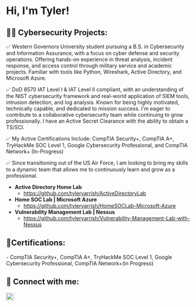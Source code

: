 <h1>Hi, I'm Tyler!

<h2>👨‍💻 Cybersecurity Projects:</h2>

✅ Western Governors University student pursuing a B.S. in Cybersecurity and Information Assurance, with a focus on cyber defense and security operations. Offering hands-on experience in threat analysis, incident response, and access control through military service and academic projects. Familiar with tools like Python, Wireshark, Active Directory, and Microsoft Azure.

✅ DoD 8570 IAT Level I & IAT Level II compliant, with an understanding of the NIST cybersecurity framework and real-world application of SIEM tools, intrusion detection, and log analysis. Known for being highly motivated, technically capable, and dedicated to mission success. I'm eager to contribute to a collaborative cybersecurity team while continuing to grow professionally. I have an Active Secret Clearance with the ability to obtain a TS/SCI.

✅ My Active Certifications Include: CompTIA Security+, CompTIA A+, TryHackMe SOC Level 1, Google Cybersecurity Professional, and CompTIA Network+ (In-Progress)

✅ Since transitioning out of the US Air Force, I am looking to bring my skills to a dynamic team that allows me to continuously learn and grow as a professional.

- <b>Active Directory Home Lab</b>
  - https://github.com/tyleryarrish/ActiveDirectoryLab
- <b>Home SOC Lab | Microsoft Azure</b>
  - https://github.com/tyleryarrish/HomeSOCLab-Microsoft-Azure
- <b>Vulnerability Management Lab | Nessus</b>
  - https://github.com/tyleryarrish/Vulnerability-Management-Lab-with-Nessus
 
<h2>📄Certifications:</h2>
- CompTIA Security+, CompTIA A+, TryHackMe SOC Level 1, Google Cybersecurity Professional, CompTIA Network+(In Progress) 

<h2> 🤳 Connect with me:</h2>

[<img align="left" alt="TylerYarrish | LinkedIn" width="22px" src="https://cdn.jsdelivr.net/npm/simple-icons@v3/icons/linkedin.svg" />][linkedin]

[linkedin]: https://www.linkedin.com/in/tyler-yarrish/
